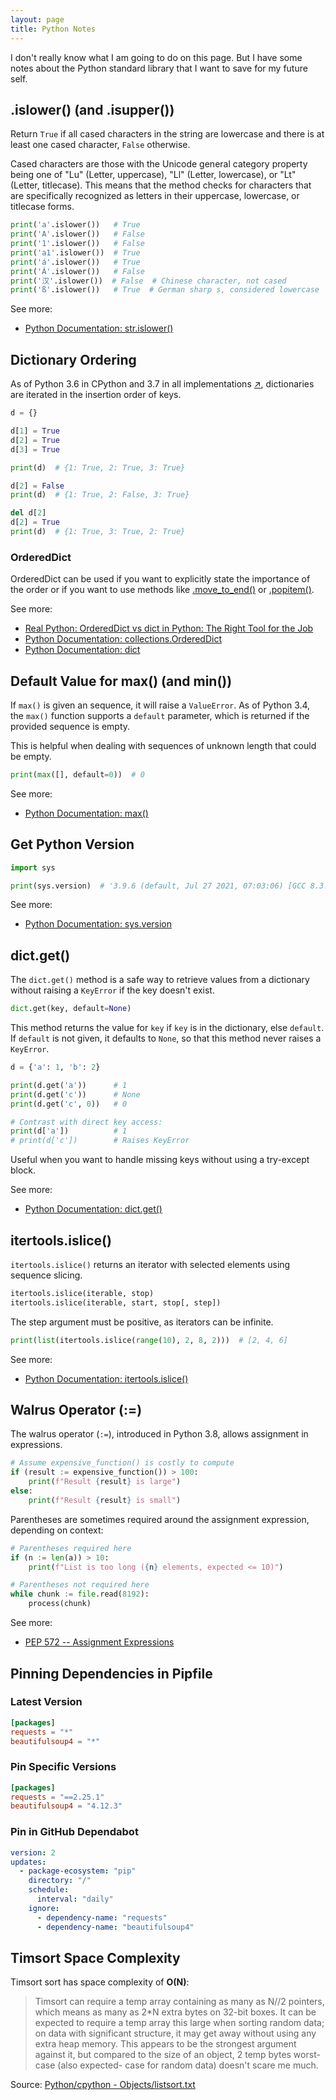 ```yaml
---
layout: page
title: Python Notes
---
```


I don't really know what I am going to do on this page. But I have some notes about the Python standard library that I want to save for my future self.

## .islower() (and .isupper())

Return `True` if all cased characters in the string are lowercase and there is at least one cased character, `False` otherwise.

Cased characters are those with the Unicode general category property being one of "Lu" (Letter, uppercase), "Ll" (Letter, lowercase), or "Lt" (Letter, titlecase). This means that the method checks for characters that are specifically recognized as letters in their uppercase, lowercase, or titlecase forms.

```python
print('a'.islower())   # True
print('A'.islower())   # False
print('1'.islower())   # False
print('a1'.islower())  # True
print('á'.islower())   # True
print('Á'.islower())   # False
print('汉'.islower())  # False  # Chinese character, not cased
print('ß'.islower())   # True  # German sharp s, considered lowercase
```

See more:
- [Python Documentation: str.islower()](https://docs.python.org/3/library/stdtypes.html#str.islower)


## Dictionary Ordering

As of Python 3.6 in CPython and 3.7 in all implementations [&#x2197;](https://docs.python.org/3/library/stdtypes.html#dict:~:text=changed%20in%20version%203.7%3A%20dictionary%20order%20is%20guaranteed%20to%20be%20insertion%20order.%20this%20behavior%20was%20an%20implementation%20detail%20of%20cpython%20from%203.6.), dictionaries are iterated in the insertion order of keys.

```python
d = {}

d[1] = True
d[2] = True
d[3] = True

print(d)  # {1: True, 2: True, 3: True}

d[2] = False
print(d)  # {1: True, 2: False, 3: True}

del d[2]
d[2] = True
print(d)  # {1: True, 3: True, 2: True}
```

### OrderedDict

OrderedDict can be used if you want to explicitly state the importance of the order or if you want to use methods like [.move_to_end()](https://docs.python.org/3/library/collections.html#collections.OrderedDict.move_to_end) or [.popitem()](https://docs.python.org/3/library/collections.html#collections.OrderedDict.popitem).

See more:
- [Real Python: OrderedDict vs dict in Python: The Right Tool for the Job](https://realpython.com/python-ordereddict/)
- [Python Documentation: collections.OrderedDict](https://docs.python.org/3/library/collections.html#collections.OrderedDict)
- [Python Documentation: dict](https://docs.python.org/3/library/stdtypes.html#dict)


## Default Value for max() (and min())

If `max()` is given an sequence, it will raise a  `ValueError`. As of Python 3.4, the `max()` function supports a `default` parameter, which is returned if the provided sequence is empty. 

This is helpful when dealing with sequences of unknown length that could be empty.

```python
print(max([], default=0))  # 0
```

See more:
- [Python Documentation: max()](https://docs.python.org/3/library/functions.html#max)


## Get Python Version

```python
import sys

print(sys.version)  # '3.9.6 (default, Jul 27 2021, 07:03:06) [GCC 8.3.0]'
```

See more:
- [Python Documentation: sys.version](https://docs.python.org/3/library/sys.html#sys.version)


## dict.get()

The `dict.get()` method is a safe way to retrieve values from a dictionary without raising a `KeyError` if the key doesn't exist.

```python
dict.get(key, default=None)
```

This method returns the value for `key` if `key` is in the dictionary, else `default`. If `default` is not given, it defaults to `None`, so that this method never raises a `KeyError`.

```python
d = {'a': 1, 'b': 2}

print(d.get('a'))      # 1
print(d.get('c'))      # None
print(d.get('c', 0))   # 0

# Contrast with direct key access:
print(d['a'])          # 1
# print(d['c'])        # Raises KeyError
```

Useful when you want to handle missing keys without using a try-except block.

See more:
- [Python Documentation: dict.get()](https://docs.python.org/3/library/stdtypes.html#dict.get)

## itertools.islice()

`itertools.islice()` returns an iterator with selected elements using sequence slicing.

```python
itertools.islice(iterable, stop)
itertools.islice(iterable, start, stop[, step])
```

The step argument must be positive, as iterators can be infinite.

```python
print(list(itertools.islice(range(10), 2, 8, 2)))  # [2, 4, 6]
```

See more:
- [Python Documentation: itertools.islice()](https://docs.python.org/3/library/itertools.html#itertools.islice)

## Walrus Operator (:=)

The walrus operator (`:=`), introduced in Python 3.8, allows assignment in expressions.

```python
# Assume expensive_function() is costly to compute
if (result := expensive_function()) > 100:
    print(f"Result {result} is large")
else:
    print(f"Result {result} is small")
```

Parentheses are sometimes required around the assignment expression, depending on context:

```python
# Parentheses required here
if (n := len(a)) > 10:
    print(f"List is too long ({n} elements, expected <= 10)")

# Parentheses not required here
while chunk := file.read(8192):
    process(chunk)
```

See more:
- [PEP 572 -- Assignment Expressions](https://www.python.org/dev/peps/pep-0572/)

## Pinning Dependencies in Pipfile

### Latest Version

```toml
[packages]
requests = "*"
beautifulsoup4 = "*"
```

### Pin Specific Versions

```toml
[packages]
requests = "==2.25.1"
beautifulsoup4 = "4.12.3"
```

### Pin in GitHub Dependabot


```yaml
version: 2
updates:
  - package-ecosystem: "pip"
    directory: "/"
    schedule:
      interval: "daily"
    ignore:
      - dependency-name: "requests"
      - dependency-name: "beautifulsoup4"
```

## Timsort Space Complexity

Timsort sort has space complexity of **O(N)**:

> Timsort can require a temp array containing as many as N//2 pointers,
  which means as many as 2*N extra bytes on 32-bit boxes. It can be
  expected to require a temp array this large when sorting random data; on
  data with significant structure, it may get away without using any extra
  heap memory. This appears to be the strongest argument against it, but
  compared to the size of an object, 2 temp bytes worst-case (also expected-
  case for random data) doesn't scare me much.

Source: [Python/cpython - Objects/listsort.txt](https://github.com/python/cpython/blob/main/Objects/listsort.txt#L17C2-L23C47)
